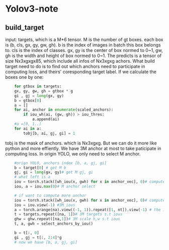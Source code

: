 # Yolov3-note
## build_target
input: targets, which is a M*6 tensor. M is the number of gt boxes. each box is (b, cls, gx, gy, gw, gh). b is the index of images in batch this box belongs to. cls is the index of classes. gx, gy is the center of box normed to 0\~1, gw, gh is the width and height of box normed to 0\~1. 
The predicts is a tensor of size Nx3xgxgx85, which include all infos of Nx3xgxg achors. What build target need to do is to find out which anchors need to participate in computing loss, and theirs' coresponding target label. 
If we calculate the boxes one by one:
```python
    for gtbox in targets:
    gx, gy, gw, gh = gtbox * g
    gi , gj = long(gx, gy)
    b = gtbox[0]
    a = []
    for ai, anchor in enumerate(scaled_anchors):
        if iou_wh(ai, (gw, gh)) > iou_thres:
            a.append(ai)
    #a =[0, 1..] 
    for ai in a:
        tobj[b, ai, gj, gi] = 1
```
tobj is the mask of anchors. which is Nx3xgxg.
But we can do it more like python and more effiently. 
We have 3M anchor at most to take paticipate in computing loss. In origin YOLO, we only need to select M anchor. 
```python
    #orign YOLO, anchors index [b, a, gj, gi]
    b = target[0] # get M b
    gj, gi = long(gx, gy)# get M gj, gi
    # what left is a
    iou = torch.stack([wh_iou(x, gwh) for x in anchor_vec], 0)# compute 3xM ious at once
    iou, a = iou.max(0)# M anchor select
```
```python
    # if want to compute more anchor
    iou = torch.stack([wh_iou(x, gwh) for x in anchor_vec], 0)# compute 3xM ious at once
    iou = iou.view(-1) #3M ious
    a = torch.arange(na).view((-1, 1)).repeat([1, nt]).view(-1) # the index of anchor  s.t ious
    t = targets.repeat([na, 1])# 3M targets s.t ious
    ghw = ghw.repeat([na,1])# 3M scale h,w s.t ious
    t, a, gwh = select_anchors_by_iou()

    b = t[:, 0]
    gi , gj = t[:, 2:4]*g
    # now we have [b, a, gj, gi]
```